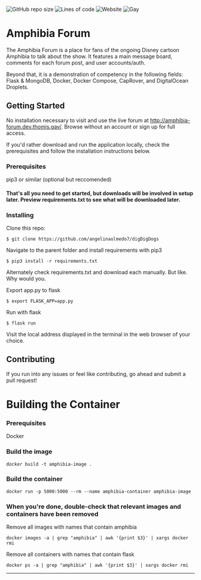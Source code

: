 ![GitHub repo size](https://img.shields.io/github/repo-size/PudgyElderGod/amphibia_forum_mongo)
![Lines of code](https://img.shields.io/tokei/lines/github/pudgyeldergod/amphibia_forum_mongo) 
![Website](https://img.shields.io/website?down_color=red&down_message=Offline&up_color=green&up_message=Online&url=http%3A%2F%2Famphibia-forum.dev.thomis.gay%2F)
![Gay](https://img.shields.io/badge/Me-Gay-blueviolet)

# Amphibia Forum
The Amphibia Forum is a place for fans of the ongoing Disney cartoon Amphibia to talk about the show. It features a main message board, comments for each forum post, and user accounts/auth. 

Beyond that, it is a demonstration of competency in the following fields: Flask & MongoDB, Docker, Docker Compose, CapRover, and DigitalOcean Droplets.

## Getting Started
No installation necessary to visit and use the live forum at http://amphibia-forum.dev.thomis.gay/. Browse without an account or sign up for full access.

If you'd rather download and run the application locally, check the prerequisites and follow the installation instructions below. 

### Prerequisites

pip3 or similar (optional but reccomended)

#### That's all you need to get started, but downloads will be involved in setup later. Preview requirements.txt to see what will be downloaded later. 

### Installing
Clone this repo:
```
$ git clone https://github.com/angelinaolmedo7/digDigDogs
```

Navigate to the parent folder and install requirements with pip3
```
$ pip3 install -r requirements.txt
```
Alternately check requirements.txt and download each manually. But like. Why would you.

Export app.py to flask 
```
$ export FLASK_APP=app.py
```

Run with flask
```
$ flask run
```
Visit the local address displayed in the terminal in the web browser of your choice.


## Contributing
If you run into any issues or feel like contributing, go ahead and submit a pull request!

# Building the Container
### Prerequisites
Docker

### Build the image
```
docker build -t amphibia-image .
```

### Build the container
```
docker run -p 5000:5000 --rm --name amphibia-container amphibia-image
```

### When you're done, double-check that relevant images and containers have been removed 
Remove all images with names that contain amphibia
```
docker images -a | grep "amphibia" | awk '{print $3}' | xargs docker rmi
```

Remove all containers with names that contain flask
```
docker ps -a | grep "amphibia" | awk '{print $3}' | xargs docker rmi
```
___
